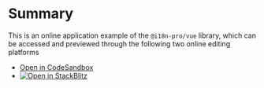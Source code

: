 
# Summary
This is an online application example of the  `@i18n-pro/vue`  library, which can be accessed and previewed through the following two online editing platforms
* [Open in CodeSandbox](https://codesandbox.io/p/github/i18n-pro/vue-demo/main?file=README.md)
* [![Open in StackBlitz](https://developer.stackblitz.com/img/open_in_stackblitz_small.svg "Open in StackBlitz")](https://stackblitz.com/github/i18n-pro/vue-demo?file=README.md)

